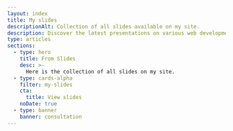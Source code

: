 ```yaml
---
layout: index
title: My slides
descriptionAlt: Collection of all slides available on my site.
description: Discover the latest presentations on various web development topics and explore the latest ideas and best practices in the field.
type: articles
sections:
  - type: hero
    title: From Slides
    desc: >-
      Here is the collection of all slides on my site.
  - type: cards-alpha
    filter: my-slides
    cta:
      title: View slides
    noDate: true
  - type: banner
    banner: consultation
---
```


